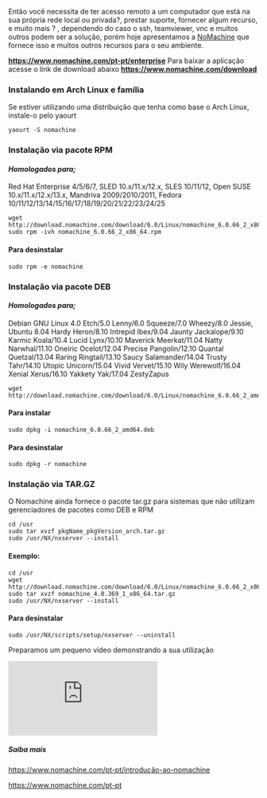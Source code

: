 Então você necessita de ter acesso remoto a um computador que está na sua própria rede local ou privada?, prestar suporte, fornecer algum recurso, e muito mais ? , dependendo do caso o ssh, teamviewer, vnc e muitos outros podem ser a solução, porém hoje apresentamos a [NoMachine](https://www.nomachine.com/pt-pt) que fornece isso e muitos outros recursos para o seu ambiente.

**https://www.nomachine.com/pt-pt/enterprise**
Para baixar a aplicação acesse o link de download abaixo
**https://www.nomachine.com/download**

### Instalando em Arch Linux e família

Se estiver utilizando uma distribuição que tenha como base o Arch Linux, instale-o pelo yaourt

```
yaourt -S nomachine
```

### Instalação via pacote RPM

#### *Homologados para;*

Red Hat Enterprise 4/5/6/7, SLED 10.x/11.x/12.x, SLES 10/11/12, Open SUSE 10.x/11.x/12.x/13.x, Mandriva 2009/2010/2011, Fedora 10/11/12/13/14/15/16/17/18/19/20/21/22/23/24/25

```
wget http://download.nomachine.com/download/6.0/Linux/nomachine_6.0.66_2_x86_64.rpm
sudo rpm -ivh nomachine_6.0.66_2_x86_64.rpm
```

#### Para desinstalar

```
sudo rpm -e nomachine
```

### Instalação via pacote DEB

#### *Homologados para;*

Debian GNU Linux 4.0 Etch/5.0 Lenny/6.0 Squeeze/7.0 Wheezy/8.0 Jessie, Ubuntu 8.04 Hardy Heron/8.10 Intrepid Ibex/9.04 Jaunty Jackalope/9.10 Karmic Koala/10.4 Lucid Lynx/10.10 Maverick Meerkat/11.04 Natty Narwhal/11.10 Oneiric Ocelot/12.04 Precise Pangolin/12.10 Quantal Quetzal/13.04 Raring Ringtail/13.10 Saucy Salamander/14.04 Trusty Tahr/14.10 Utopic Unicorn/15.04 Vivid Vervet/15.10 Wily Werewolf/16.04 Xenial Xerus/16.10 Yakkety Yak/17.04 ZestyZapus

```
wget http://download.nomachine.com/download/6.0/Linux/nomachine_6.0.66_2_amd64.deb
```

#### Para instalar

```
sudo dpkg -i nomachine_6.0.66_2_amd64.deb
```

#### Para desinstalar

```
sudo dpkg -r nomachine
```

### Instalação via TAR.GZ

O Nomachine ainda fornece o pacote tar.gz para sistemas que não utilizam gerenciadores de pacotes como DEB e RPM

```
cd /usr
sudo tar xvzf pkgName_pkgVersion_arch.tar.gz
sudo /usr/NX/nxserver --install
```

#### Exemplo:

```
cd /usr
wget http://download.nomachine.com/download/6.0/Linux/nomachine_6.0.66_2_x86_64.tar.gz
sudo tar xvzf nomachine_4.0.369_1_x86_64.tar.gz
sudo /usr/NX/nxserver --install
```

#### Para desinstalar

```
sudo /usr/NX/scripts/setup/nxserver --uninstall
```




Preparamos um pequeno vídeo demonstrando a sua utilização

<iframe src='https://www.youtube.com/embed/snxCuT16ISc' frameborder='0' allowfullscreen></iframe>

#####  Saiba mais

https://www.nomachine.com/pt-pt/introdução-ao-nomachine

https://www.nomachine.com/pt-pt
